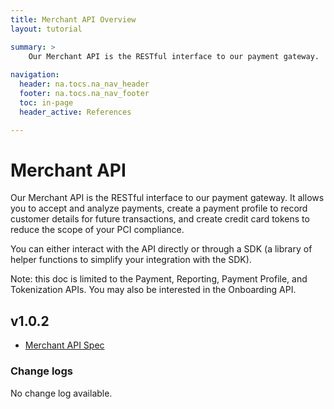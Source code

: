 ```yaml
---
title: Merchant API Overview
layout: tutorial

summary: >
    Our Merchant API is the RESTful interface to our payment gateway.
    
navigation:
  header: na.tocs.na_nav_header
  footer: na.tocs.na_nav_footer
  toc: in-page
  header_active: References

---
```


# Merchant API
Our Merchant API is the RESTful interface to our payment gateway. It allows you to accept and analyze payments, create a payment profile to record customer details for future transactions, and create credit card tokens to reduce the scope of your PCI compliance.

You can either interact with the API directly or through a SDK (a library of helper functions to simplify your integration with the SDK).

Note: this doc is limited to the Payment, Reporting, Payment Profile, and Tokenization APIs. You may also be interested in the Onboarding API.

## v1.0.2

* [Merchant API Spec](../v1-0-2)

### Change logs
No change log available.
